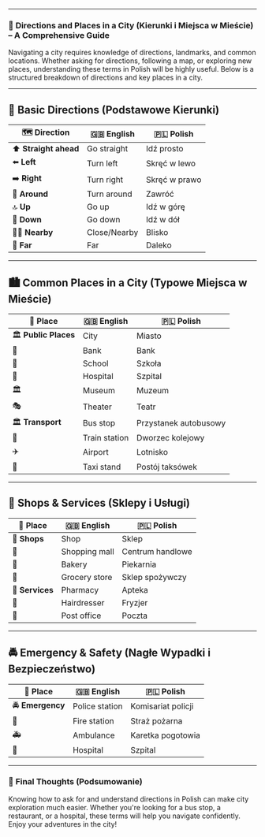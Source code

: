 
---
### 📌 **Directions and Places in a City (Kierunki i Miejsca w Mieście) – A Comprehensive Guide**

Navigating a city requires knowledge of directions, landmarks, and common locations. Whether asking for directions, following a map, or exploring new places, understanding these terms in Polish will be highly useful. Below is a structured breakdown of directions and key places in a city.

---

## 🧭 **Basic Directions (Podstawowe Kierunki)**

|🗺️ Direction|🇬🇧 English|🇵🇱 Polish|
|---|---|---|
|⬆️ **Straight ahead**|Go straight|Idź prosto|
|⬅️ **Left**|Turn left|Skręć w lewo|
|➡️ **Right**|Turn right|Skręć w prawo|
|🔄 **Around**|Turn around|Zawróć|
|🔝 **Up**|Go up|Idź w górę|
|🔽 **Down**|Go down|Idź w dół|
|🚶‍♂️ **Nearby**|Close/Nearby|Blisko|
|📏 **Far**|Far|Daleko|

---

## 🏙️ **Common Places in a City (Typowe Miejsca w Mieście)**

|🏢 Place|🇬🇧 English|🇵🇱 Polish|
|---|---|---|
|🏛️ **Public Places**|City|Miasto|
|🏦|Bank|Bank|
|🏫|School|Szkoła|
|🏥|Hospital|Szpital|
|🏛️|Museum|Muzeum|
|🎭|Theater|Teatr|
|🏛️ **Transport**|Bus stop|Przystanek autobusowy|
|🚉|Train station|Dworzec kolejowy|
|✈️|Airport|Lotnisko|
|🚖|Taxi stand|Postój taksówek|

---

## 🏬 **Shops & Services (Sklepy i Usługi)**

|🏪 Place|🇬🇧 English|🇵🇱 Polish|
|---|---|---|
|🛒 **Shops**|Shop|Sklep|
|🏬|Shopping mall|Centrum handlowe|
|🍞|Bakery|Piekarnia|
|🍏|Grocery store|Sklep spożywczy|
|💊 **Services**|Pharmacy|Apteka|
|💇|Hairdresser|Fryzjer|
|🏦|Post office|Poczta|

---

## 🚔 **Emergency & Safety (Nagłe Wypadki i Bezpieczeństwo)**

|🚨 Place|🇬🇧 English|🇵🇱 Polish|
|---|---|---|
|🚔 **Emergency**|Police station|Komisariat policji|
|🚒|Fire station|Straż pożarna|
|🚑|Ambulance|Karetka pogotowia|
|🏥|Hospital|Szpital|

---

### 🎯 **Final Thoughts (Podsumowanie)**

Knowing how to ask for and understand directions in Polish can make city exploration much easier. Whether you're looking for a bus stop, a restaurant, or a hospital, these terms will help you navigate confidently. Enjoy your adventures in the city!